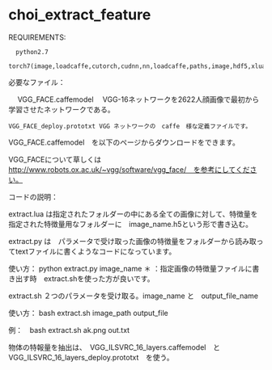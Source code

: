 # choi_extract_feature
REQUIREMENTS:
      
      python2.7
      torch7(image,loadcaffe,cutorch,cudnn,nn,loadcaffe,paths,image,hdf5,xlua)




必要なファイル：

　  VGG_FACE.caffemodel 　VGG-16ネットワークを2622人顔画像で最初から学習させたネットワークである。
  
    VGG_FACE_deploy.prototxt VGG ネットワークの　caffe　様な定義ファイルです。

  
  
  VGG_FACE.caffemodel　を以下のページからダウンロードをできます。
  
  VGG_FACEについて草しくは　http://www.robots.ox.ac.uk/~vgg/software/vgg_face/　を参考にしてください。
 
 


コードの説明：



 extract.lua は指定されたフォルダーの中にある全ての画像に対して、特徴量を指定された特徴量用なフォルダーに　image_name.h5という形で書き込む。
 
 extract.py は　パラメータで受け取った画像の特徴量をフォルダーから読み取ってtextファイルに書くようなコードになっています。
 


使い方： python extract.py image_name   ＊	：指定画像の特徴量ファイルに書き出す時　extract.shを使った方が良いです。



extract.sh ２つのパラメータを受け取る。image_name と　output_file_name
 
 




使い方： bash extract.sh image_path output_file



例：　bash extract.sh ak.png out.txt







物体の特報量を抽出は、　VGG_ILSVRC_16_layers.caffemodel　と　VGG_ILSVRC_16_layers_deploy.prototxt　を使う。
